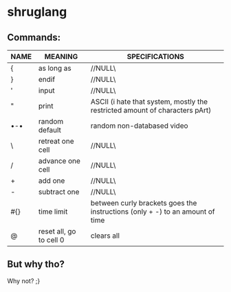 # shruglang
## Commands:
| NAME      |     MEANING             | SPECIFICATIONS |
|    ---    |         ---             |    ---   |
| {         | as long as              | //NULL\\ |
| }         | endif                   | //NULL\\ |
| '         | input                   | //NULL\\ |
| "         | print                   | ASCII (i hate that system, mostly the restricted amount of characters pArt) |
| •-•       | random default          | random non-databased video |
| \         | retreat one cell        | //NULL\\ |
| /         | advance one cell        | //NULL\\ |
| +         | add one                 | //NULL\\ |
| -         | subtract one            | //NULL\\ |
| #{}       | time limit              | between curly brackets goes the instructions (only + -) to an amount of time|
| @         | reset all, go to cell 0 | clears all |

## But why tho?
Why not? ;}
